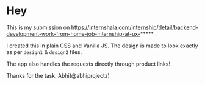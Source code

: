 # Hey

This is my submission on https://internshala.com/internship/detail/backend-development-work-from-home-job-internship-at-ux-***** .

I created this in plain CSS and Vanilla JS.
The design is made to look exactly as per `design1` & `design2` files.

The app also handles the requests directly through product links!

Thanks for the task.
Abhi(@abhiprojectz)